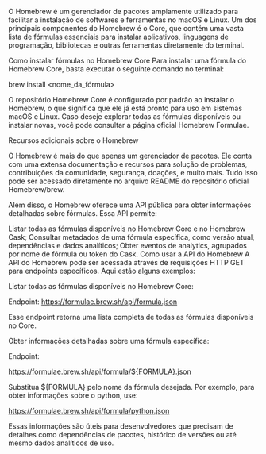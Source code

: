 O Homebrew é um gerenciador de pacotes amplamente utilizado para facilitar a instalação de softwares e ferramentas no macOS e Linux. Um dos principais componentes do Homebrew é o Core, que contém uma vasta lista de fórmulas essenciais para instalar aplicativos, linguagens de programação, bibliotecas e outras ferramentas diretamente do terminal.

Como instalar fórmulas no Homebrew Core
Para instalar uma fórmula do Homebrew Core, basta executar o seguinte comando no terminal:


brew install <nome_da_fórmula>

O repositório Homebrew Core é configurado por padrão ao instalar o Homebrew, o que significa que ele já está pronto para uso em sistemas macOS e Linux. Caso deseje explorar todas as fórmulas disponíveis ou instalar novas, você pode consultar a página oficial Homebrew Formulae.

Recursos adicionais sobre o Homebrew

O Homebrew é mais do que apenas um gerenciador de pacotes. Ele conta com uma extensa documentação e recursos para solução de problemas, contribuições da comunidade, segurança, doações, e muito mais. Tudo isso pode ser acessado diretamente no arquivo README do repositório oficial Homebrew/brew.

Além disso, o Homebrew oferece uma API pública para obter informações detalhadas sobre fórmulas. Essa API permite:

Listar todas as fórmulas disponíveis no Homebrew Core e no Homebrew Cask;
Consultar metadados de uma fórmula específica, como versão atual, dependências e dados analíticos;
Obter eventos de analytics, agrupados por nome de fórmula ou token do Cask.
Como usar a API do Homebrew
A API do Homebrew pode ser acessada através de requisições HTTP GET para endpoints específicos. Aqui estão alguns exemplos:

Listar todas as fórmulas disponíveis no Homebrew Core:

Endpoint: https://formulae.brew.sh/api/formula.json

Esse endpoint retorna uma lista completa de todas as fórmulas disponíveis no Core.

Obter informações detalhadas sobre uma fórmula específica:

Endpoint:


https://formulae.brew.sh/api/formula/${FORMULA}.json

Substitua ${FORMULA} pelo nome da fórmula desejada. Por exemplo, para obter informações sobre o python, use:

https://formulae.brew.sh/api/formula/python.json

Essas informações são úteis para desenvolvedores que precisam de detalhes como dependências de pacotes, histórico de versões ou até mesmo dados analíticos de uso.

